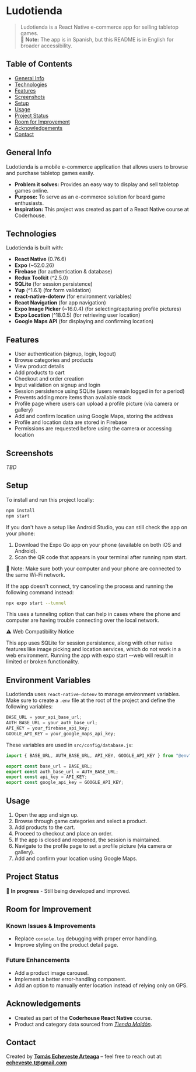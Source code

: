 # Ludotienda

> Ludotienda is a React Native e-commerce app for selling tabletop games.  
> 📌 **Note:** The app is in Spanish, but this README is in English for broader accessibility.

<!-- > Live demo [_TBD_](). -->

## Table of Contents

- [General Info](#general-info)
- [Technologies](#technologies)
- [Features](#features)
- [Screenshots](#screenshots)
- [Setup](#setup)
- [Usage](#usage)
- [Project Status](#project-status)
- [Room for Improvement](#room-for-improvement)
- [Acknowledgements](#acknowledgements)
- [Contact](#contact)

## General Info

Ludotienda is a mobile e-commerce application that allows users to browse and purchase tabletop games easily.

- **Problem it solves:** Provides an easy way to display and sell tabletop games online.
- **Purpose:** To serve as an e-commerce solution for board game enthusiasts.
- **Inspiration:** This project was created as part of a React Native course at Coderhouse.

## Technologies

Ludotienda is built with:

- **React Native** (0.76.6)
- **Expo** (~52.0.26)
- **Firebase** (for authentication & database)
- **Redux Toolkit** (^2.5.0)
- **SQLite** (for session persistence)
- **Yup** (^1.6.1) (for form validation)
- **react-native-dotenv** (for environment variables)
- **React Navigation** (for app navigation)
- **Expo Image Picker** (~16.0.4) (for selecting/capturing profile pictures)
- **Expo Location** (^18.0.5) (for retrieving user location)
- **Google Maps API** (for displaying and confirming location)

## Features

- User authentication (signup, login, logout)
- Browse categories and products
- View product details
- Add products to cart
- Checkout and order creation
- Input validation on signup and login
- Session persistence using SQLite (users remain logged in for a period)
- Prevents adding more items than available stock
- Profile page where users can upload a profile picture (via camera or gallery)
- Add and confirm location using Google Maps, storing the address
- Profile and location data are stored in Firebase
- Permissions are requested before using the camera or accessing location

## Screenshots

_TBD_

<!-- ![Example screenshot](./img/screenshot.png) -->

## Setup

To install and run this project locally:

```sh
npm install
npm start
```

If you don't have a setup like Android Studio, you can still check the app on your phone:

1. Download the Expo Go app on your phone (available on both iOS and Android).
2. Scan the QR code that appears in your terminal after running npm start.

📌 Note: Make sure both your computer and your phone are connected to the same Wi-Fi network.

If the app doesn't connect, try canceling the process and running the following command instead:

```sh
npx expo start --tunnel
```

This uses a tunneling option that can help in cases where the phone and computer are having trouble connecting over the local network.

⚠️ Web Compatibility Notice

This app uses SQLite for session persistence, along with other native features like image picking and location services, which do not work in a web environment. Running the app with expo start --web will result in limited or broken functionality.

## Environment Variables

Ludotienda uses `react-native-dotenv` to manage environment variables. Make sure to create a `.env` file at the root of the project and define the following variables:

```js
BASE_URL = your_api_base_url;
AUTH_BASE_URL = your_auth_base_url;
API_KEY = your_firebase_api_key;
GOOGLE_API_KEY = your_google_maps_api_key;
```

These variables are used in `src/config/database.js`:

```js
import { BASE_URL, AUTH_BASE_URL, API_KEY, GOOGLE_API_KEY } from "@env";

export const base_url = BASE_URL;
export const auth_base_url = AUTH_BASE_URL;
export const api_key = API_KEY;
export const google_api_key = GOOGLE_API_KEY;
```

## Usage

1. Open the app and sign up.
2. Browse through game categories and select a product.
3. Add products to the cart.
4. Proceed to checkout and place an order.
5. If the app is closed and reopened, the session is maintained.
6. Navigate to the profile page to set a profile picture (via camera or gallery).
7. Add and confirm your location using Google Maps.

## Project Status

🚧 **In progress** - Still being developed and improved.

## Room for Improvement

### Known Issues & Improvements

- Replace `console.log` debugging with proper error handling.
- Improve styling on the product detail page.

### Future Enhancements

- Add a product image carousel.
- Implement a better error-handling component.
- Add an option to manually enter location instead of relying only on GPS.

## Acknowledgements

- Created as part of the **Coderhouse React Native** course.
- Product and category data sourced from [_Tienda Maldón_](https://tienda.maldon.com.ar/).

## Contact

Created by [**Tomás Echeveste Arteaga**](https://github.com/faradar) – feel free to reach out at: **echeveste.t@gmail.com**
